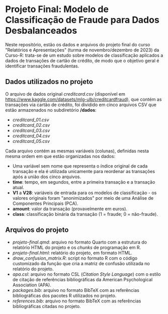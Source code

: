# Projeto Final: Modelo de Classificação de Fraude para Dados Desbalanceados

Neste repositório, estão os dados e arquivos do projeto final do curso "Relatórios e Apresentações" (turma de novembro/dezembro de 2023) da Curso-R: trata-se de um estudo sobre modelos de classificação aplicados a dados de transações de cartão de crédito, de modo que o objetivo geral é identificar transações fraudulentas.

## **Dados utilizados no projeto**

O arquivo de dados original *creditcard.csv* (disponível em <https://www.kaggle.com/datasets/mlg-ulb/creditcardfraud>), que contém as transações via cartão de crédito, foi dividido em cinco arquivos CSV que estão armazenados no subdiretório **/dados**: 
- *creditcard_01.csv*
- *creditcard_02.csv*
- *creditcard_03.csv*
- *creditcard_04.csv*
- *creditcard_05.csv*

Cada arquivo contém as mesmas variáveis (colunas), definidas nesta mesma ordem em que estão organizadas nos dados:
- Uma variável sem nome que representa o índice original de cada transação e ela é utilizada unicamente para reordenar as transações após a união dos cinco arquivos.
- **time**: tempo, em segundos, entre a primeira transação e a transação atual.
- **V1** a **V28**: variáveis de entrada para os modelos de classificação - os valores originais foram "anonimizados" por meio de uma Análise de Componentes Principais (PCA).
- **amount**: valor da transação (provavelmente em euros).
- **class**: classificação binária da transação (1 = fraude; 0 = não-fraude). 

## **Arquivos do projeto**

- *projeto-final.qmd*: arquivo no formato Quarto com a estrutura do relatório HTML do projeto e os *chunks* de programação em R.
- *projeto-final.html*: relatório do projeto, em formato HTML.
- *draw_confusion_matrix.R*: script no formato R com o código customizado da função que cria a matriz de confusão utilizada no relatório do projeto.
- *apa.csl*: arquivo no formato CSL (*Citation Style Language*) com o estilo de citação de referências bibliográficas da American Psychological Association (APA).
- *packages.bib*: arquivo no formato BibTeX com as referências bibliográficas dos pacotes R utilizados no projeto.
- *references.bib*: arquivo no formato BibTeX com as referências bibliográficas citadas no projeto.
